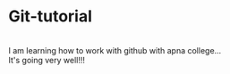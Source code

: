 # Git-tutorial
<br>
I am learning how to work with github with apna college...
<br>
It's going very well!!!
